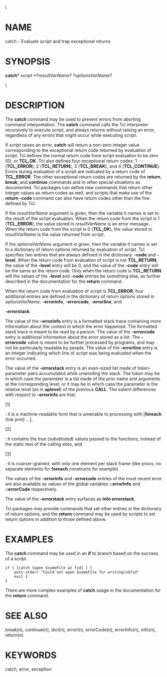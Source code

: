 \

# NAME

catch - Evaluate script and trap exceptional returns

# SYNOPSIS

**catch*** script *?*resultVarName*? ?*optionsVarName*?

\

# DESCRIPTION

The **catch** command may be used to prevent errors from aborting
command interpretation. The **catch** command calls the Tcl interpreter
recursively to execute *script*, and always returns without raising an
error, regardless of any errors that might occur while executing
*script*.

If *script* raises an error, **catch** will return a non-zero integer
value corresponding to the exceptional return code returned by
evaluation of *script*. Tcl defines the normal return code from script
evaluation to be zero (0), or **TCL_OK**. Tcl also defines four
exceptional return codes: 1 (**TCL_ERROR**), 2 (**TCL_RETURN**), 3
(**TCL_BREAK**), and 4 (**TCL_CONTINUE**). Errors during evaluation of a
script are indicated by a return code of **TCL_ERROR**. The other
exceptional return codes are returned by the **return**, **break**, and
**continue** commands and in other special situations as documented. Tcl
packages can define new commands that return other integer values as
return codes as well, and scripts that make use of the **return -code**
command can also have return codes other than the five defined by Tcl.

If the *resultVarName* argument is given, then the variable it names is
set to the result of the script evaluation. When the return code from
the script is 1 (**TCL_ERROR**), the value stored in *resultVarName* is
an error message. When the return code from the script is 0
(**TCL_OK**), the value stored in *resultVarName* is the value returned
from *script*.

If the *optionsVarName* argument is given, then the variable it names is
set to a dictionary of return options returned by evaluation of
*script*. Tcl specifies two entries that are always defined in the
dictionary: **-code** and **-level**. When the return code from
evaluation of *script* is not **TCL_RETURN**, the value of the
**-level** entry will be 0, and the value of the **-code** entry will be
the same as the return code. Only when the return code is **TCL_RETURN**
will the values of the **-level** and **-code** entries be something
else, as further described in the documentation for the **return**
command.

When the return code from evaluation of *script* is **TCL_ERROR**, four
additional entries are defined in the dictionary of return options
stored in *optionsVarName*: **-errorinfo**, **-errorcode**,
**-errorline**, and

**-errorstack**.

The value of the **-errorinfo** entry is a formatted stack trace
containing more information about the context in which the error
happened. The formatted stack trace is meant to be read by a person. The
value of the **-errorcode** entry is additional information about the
error stored as a list. The **-errorcode** value is meant to be further
processed by programs, and may not be particularly readable by people.
The value of the **-errorline** entry is an integer indicating which
line of *script* was being evaluated when the error occurred.

The value of the **-errorstack** entry is an even-sized list made of
token-parameter pairs accumulated while unwinding the stack. The token
may be in which case the parameter is a list made of the proc name and
arguments at the corresponding level; or it may be in which case the
parameter is the relative level (as in **uplevel**) of the previous
**CALL**. The salient differences with respect to **-errorinfo** are
that:

\[1\]

:   it is a machine-readable form that is amenable to processing with
    \[**foreach** {tok prm} \...\],

\[2\]

:   it contains the true (substituted) values passed to the functions,
    instead of the static text of the calling sites, and

\[3\]

:   it is coarser-grained, with only one element per stack frame (like
    procs; no separate elements for **foreach** constructs for example).

The values of the **-errorinfo** and **-errorcode** entries of the most
recent error are also available as values of the global variables
**::errorInfo** and **::errorCode** respectively.

The value of the **-errorstack** entry surfaces as **info errorstack**.

Tcl packages may provide commands that set other entries in the
dictionary of return options, and the **return** command may be used by
scripts to set return options in addition to those defined above.

# EXAMPLES

The **catch** command may be used in an **if** to branch based on the
success of a script.

    if { [catch {open $someFile w} fid] } {
        puts stderr "Could not open $someFile for writing\n$fid"
        exit 1
    }

There are more complex examples of **catch** usage in the documentation
for the **return** command.

# SEE ALSO

break(n), continue(n), dict(n), error(n), errorCode(n), errorInfo(n),
info(n), return(n)

# KEYWORDS

catch, error, exception

